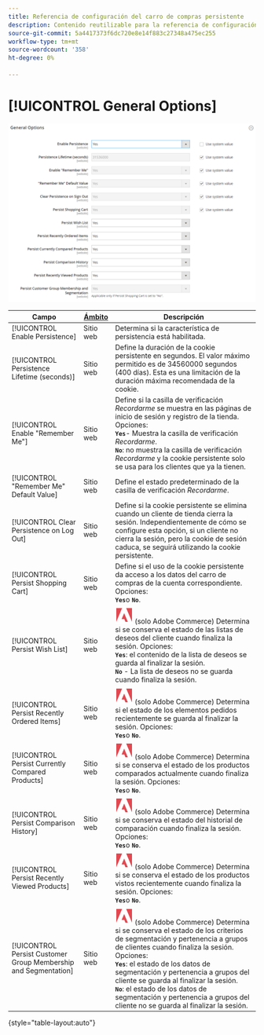 ```yaml
---
title: Referencia de configuración del carro de compras persistente
description: Contenido reutilizable para la referencia de configuración del carro de compras persistente.
source-git-commit: 5a4417373f6dc720e8e14f883c27348a475ec255
workflow-type: tm+mt
source-wordcount: '358'
ht-degree: 0%

---
```



# [!UICONTROL General Options]

![Opciones generales](/help/configuration-reference/customers/assets/persistent-shopping-cart-general.png)<!-- zoom -->

<!-- [General Options](https://experienceleague.adobe.com/en/docs/commerce-admin/stores-sales/point-of-purchase/cart/cart-persistent#configure-a-persistent-cart) -->

| Campo | [Ámbito](/help/getting-started/websites-stores-views.md#scope-settings) | Descripción |
|--- |------------------------------------------------------------------------|--- |
| [!UICONTROL Enable Persistence] | Sitio web | Determina si la característica de persistencia está habilitada. |
| [!UICONTROL Persistence Lifetime (seconds)] | Sitio web | Define la duración de la cookie persistente en segundos. El valor máximo permitido es de 34560000 segundos (400 días). Esta es una limitación de la duración máxima recomendada de la cookie. |
| [!UICONTROL Enable "Remember Me"] | Sitio web | Define si la casilla de verificación _Recordarme_ se muestra en las páginas de inicio de sesión y registro de la tienda. Opciones: <br/>**`Yes`**- Muestra la casilla de verificación _Recordarme_.<br/>**`No`**: no muestra la casilla de verificación _Recordarme_ y la cookie persistente solo se usa para los clientes que ya la tienen. |
| [!UICONTROL "Remember Me" Default Value] | Sitio web | Define el estado predeterminado de la casilla de verificación _Recordarme_. |
| [!UICONTROL Clear Persistence on Log Out] | Sitio web | Define si la cookie persistente se elimina cuando un cliente de tienda cierra la sesión. Independientemente de cómo se configure esta opción, si un cliente no cierra la sesión, pero la cookie de sesión caduca, se seguirá utilizando la cookie persistente. |
| [!UICONTROL Persist Shopping Cart] | Sitio web | Define si el uso de la cookie persistente da acceso a los datos del carro de compras de la cuenta correspondiente. Opciones: <br/>**`Yes`**&#x200B;o **`No`**. |
| [!UICONTROL Persist Wish List] | Sitio web | ![Adobe Commerce](/help/assets/adobe-logo.svg) (solo Adobe Commerce) Determina si se conserva el estado de las listas de deseos del cliente cuando finaliza la sesión. Opciones: <br/>**`Yes`**: el contenido de la lista de deseos se guarda al finalizar la sesión.<br/>**`No`** - La lista de deseos no se guarda cuando finaliza la sesión. |
| [!UICONTROL Persist Recently Ordered Items] | Sitio web | ![Adobe Commerce](/help/assets/adobe-logo.svg) (solo Adobe Commerce) Determina si el estado de los elementos pedidos recientemente se guarda al finalizar la sesión. Opciones: <br/>**`Yes`**&#x200B;o **`No`**. |
| [!UICONTROL Persist Currently Compared Products] | Sitio web | ![Adobe Commerce](/help/assets/adobe-logo.svg) (solo Adobe Commerce) Determina si se conserva el estado de los productos comparados actualmente cuando finaliza la sesión. Opciones: <br/>**`Yes`**&#x200B;o **`No`**. |
| [!UICONTROL Persist Comparison History] | Sitio web | ![Adobe Commerce](/help/assets/adobe-logo.svg) (solo Adobe Commerce) Determina si se conserva el estado del historial de comparación cuando finaliza la sesión. Opciones: <br/>**`Yes`**&#x200B;o **`No`**. |
| [!UICONTROL Persist Recently Viewed Products] | Sitio web | ![Adobe Commerce](/help/assets/adobe-logo.svg) (solo Adobe Commerce) Determina si se conserva el estado de los productos vistos recientemente cuando finaliza la sesión. Opciones: <br/>**`Yes`**&#x200B;o **`No`**. |
| [!UICONTROL Persist Customer Group Membership and Segmentation] | Sitio web | ![Adobe Commerce](/help/assets/adobe-logo.svg) (solo Adobe Commerce) Determina si se conserva el estado de los criterios de segmentación y pertenencia a grupos de clientes cuando finaliza la sesión. Opciones: <br/>**`Yes`**: el estado de los datos de segmentación y pertenencia a grupos del cliente se guarda al finalizar la sesión.<br/>**`No`**: el estado de los datos de segmentación y pertenencia a grupos del cliente no se guarda al finalizar la sesión. |

{style="table-layout:auto"}
